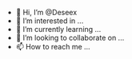 - 👋 Hi, I’m @Deseex
- 👀 I’m interested in ...
- 🌱 I’m currently learning ...
- 💞️ I’m looking to collaborate on ...
- 📫 How to reach me ...

<!---
Deseex/Deseex is a ✨ special ✨ repository because its `README.md` (this file) appears on your GitHub profile.
You can click the Preview link to take a look at your changes.
--->
